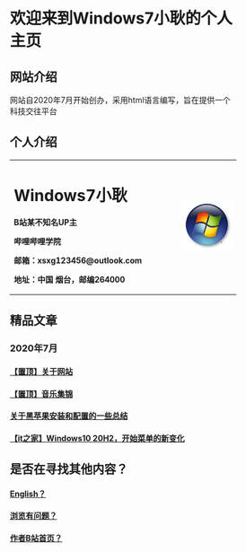 <html>
<head>
</head>
<body>
      <div style="width:80%;margin:0 auto">
<P><h1>欢迎来到Windows7小耿的个人主页</h1></P>
<P><h2>网站介绍</h2></P>
<P><a>网站自2020年7月开始创办，采用html语言编写，旨在提供一个科技交往平台</a></P>
<P><h2>个人介绍</h2></P>
<table border="0">
  <tr>
    <td width="75%">
      <h1>Windows7小耿</h1>
      <p><b>B站某不知名UP主</b></p>
      <p><b>哔哩哔哩学院</b></p>
      <p><b>邮箱：xsxg123456@outlook.com</b></p>
      <p><b>地址：中国 烟台，邮编264000</b></p>
    </td>
    <td width="25%">
      <img src="Windows7.jpg" width="100%">    
    </td>
  </tr>
</table>
<p><h2>精品文章</h2></p>
<p><h3>2020年7月</h3></P>
  <p><h4><a href="0.html">【置顶】关于网站</a></H4></p>
<p><h4><a href="1.html">【置顶】音乐集锦</a></h4></p>
<p><h4><a href="2.html">关于黑苹果安装和配置的一些总结</a></H4></p>
<p><h4><a href="3.html">【it之家】Windows10 20H2，开始菜单的新变化</a></H4></p>
<p><h2>是否在寻找其他内容？</h2></p>
<p><h4><a href="English.html">English？</a></h4></p>
 <p><h4><a href="P.html">浏览有问题？</a></h4></p> 
 <p><h4><a href="https://space.bilibili.com/443161706">作者B站首页？</a></h4></p>
  </div>
 </body>
</html>
